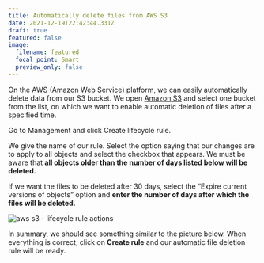 ```yaml
---
title: Automatically delete files from AWS S3
date: 2021-12-19T22:42:44.331Z
draft: true
featured: false
image:
  filename: featured
  focal_point: Smart
  preview_only: false
---
```

On the AWS (Amazon Web Service) platform, we can easily automatically delete data from our S3 bucket. We open [Amazon S3](https://s3.console.aws.amazon.com/) and select one bucket from the list, on which we want to enable automatic deletion of files after a specified time.

Go to Management and click Create lifecycle rule.

We give the name of our rule. Select the option saying that our changes are to apply to all objects and select the checkbox that appears. We must be aware that **all objects older than the number of days listed below will be deleted.**



If we want the files to be deleted after 30 days, select the “Expire current versions of objects” option and **enter the number of days after which the files will be deleted.**

![aws s3 - lifecycle rule actions](https://lepczynski.it/wp-content/uploads/2021/04/aws-s3-lifecycle-rule-actions-1024x610.webp)

In summary, we should see something similar to the picture below. When everything is correct, click on **Create rule** and our automatic file deletion rule will be ready.



<!--EndFragment-->